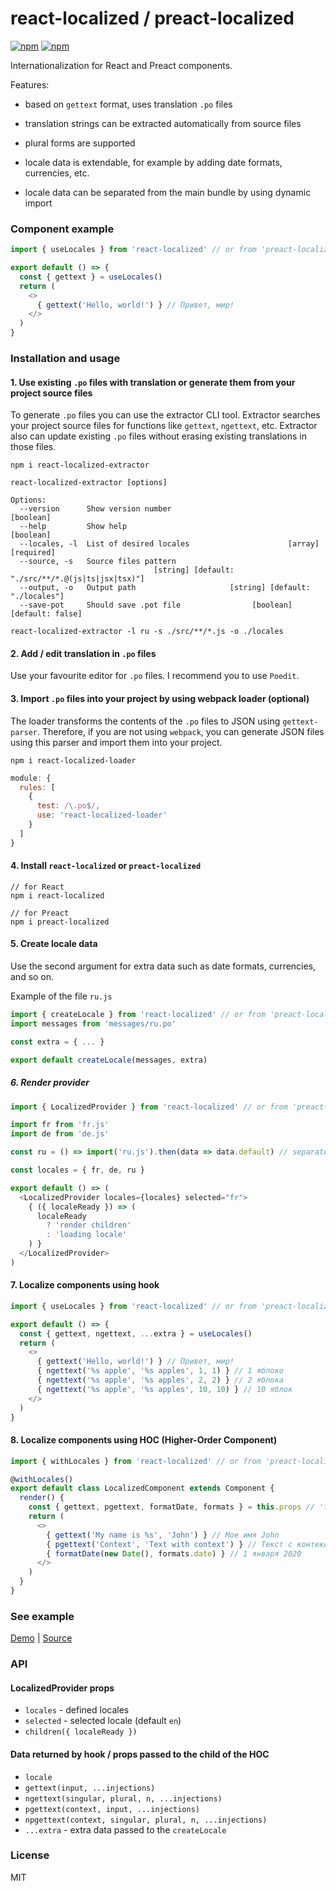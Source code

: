 # react-localized / preact-localized

[![npm](https://img.shields.io/npm/v/react-localized.svg)](https://www.npmjs.com/package/react-localized)
[![npm](https://img.shields.io/npm/v/preact-localized.svg)](https://www.npmjs.com/package/preact-localized)

Internationalization for React and Preact components.

Features:
- based on `gettext` format, uses translation `.po` files

- translation strings can be extracted automatically from source files

- plural forms are supported

- locale data is extendable, for example by adding date formats, currencies, etc.

- locale data can be separated from the main bundle by using dynamic import

### Component example

```js
import { useLocales } from 'react-localized' // or from 'preact-localized'

export default () => {
  const { gettext } = useLocales()
  return (
    <>
      { gettext('Hello, world!') } // Привет, мир!
    </>
  )
}
```

### Installation and usage

#### 1. Use existing `.po` files with translation or generate them from your project source files

To generate `.po` files you can use the extractor CLI tool. Extractor searches your project source files for functions like `gettext`, `ngettext`, etc. Extractor also can update existing `.po` files without erasing existing translations in those files.

```console
npm i react-localized-extractor
```

```console
react-localized-extractor [options]

Options:
  --version      Show version number                                   [boolean]
  --help         Show help                                             [boolean]
  --locales, -l  List of desired locales                      [array] [required]
  --source, -s   Source files pattern
                                [string] [default: "./src/**/*.@(js|ts|jsx|tsx)"]
  --output, -o   Output path                     [string] [default: "./locales"]
  --save-pot     Should save .pot file                [boolean] [default: false]
```

```console
react-localized-extractor -l ru -s ./src/**/*.js -o ./locales
```

#### 2. Add / edit translation in `.po` files

Use your favourite editor for `.po` files. I recommend you to use `Poedit`.

#### 3. Import `.po` files into your project by using webpack loader (optional)

The loader transforms the contents of the `.po` files to JSON using `gettext-parser`. Therefore, if you are not using `webpack`, you can generate JSON files using this parser and import them into your project. 

```console
npm i react-localized-loader
```

```js
module: {
  rules: [
    {
      test: /\.po$/,
      use: 'react-localized-loader'
    }
  ]
}
```

#### 4. Install `react-localized` or `preact-localized`

```console
// for React
npm i react-localized 

// for Preact
npm i preact-localized
```

#### 5. Create locale data

Use the second argument for extra data such as date formats, currencies, and so on.

Example of the file `ru.js`

```js
import { createLocale } from 'react-localized' // or from 'preact-localized'
import messages from 'messages/ru.po'

const extra = { ... }

export default createLocale(messages, extra)
```

##### 6. Render provider

```js
import { LocalizedProvider } from 'react-localized' // or from 'preact-localized'

import fr from 'fr.js'
import de from 'de.js'

const ru = () => import('ru.js').then(data => data.default) // separated from the main bundle

const locales = { fr, de, ru }

export default () => (
  <LocalizedProvider locales={locales} selected="fr">
    { ({ localeReady }) => (
      localeReady 
        ? 'render children' 
        : 'loading locale'
    ) }
  </LocalizedProvider>
)
```

#### 7. Localize components using hook

```js
import { useLocales } from 'react-localized' // or from 'preact-localized'

export default () => {
  const { gettext, ngettext, ...extra } = useLocales()
  return (
    <>
      { gettext('Hello, world!') } // Привет, мир!
      { ngettext('%s apple', '%s apples', 1, 1) } // 1 яблоко
      { ngettext('%s apple', '%s apples', 2, 2) } // 2 яблока
      { ngettext('%s apple', '%s apples', 10, 10) } // 10 яблок
    </>
  )
}
```

#### 8. Localize components using HOC (Higher-Order Component)

```js
import { withLocales } from 'react-localized' // or from 'preact-localized'

@withLocales()
export default class LocalizedComponent extends Component {
  render() {
    const { gettext, pgettext, formatDate, formats } = this.props // 'formatDate' and 'formats' are extra data passed to the 'createLocale'
    return (
      <>
        { gettext('My name is %s', 'John') } // Мое имя John
        { pgettext('Context', 'Text with context') } // Текст с контекстом
        { formatDate(new Date(), formats.date) } // 1 января 2020
      </>
    )
  }
}
```

### See example

[Demo](http://fakundo.github.io/react-localized/)
|
[Source](https://github.com/fakundo/react-localized/tree/master/examples)

### API

#### LocalizedProvider props

- `locales` - defined locales
- `selected` - selected locale (default `en`)
- `children({ localeReady })`

#### Data returned by hook / props passed to the child of the HOC

- `locale`
- `gettext(input, ...injections)`
- `ngettext(singular, plural, n, ...injections)`
- `pgettext(context, input, ...injections)`
- `npgettext(context, singular, plural, n, ...injections)`
- `...extra` - extra data passed to the `createLocale`

### License

MIT

